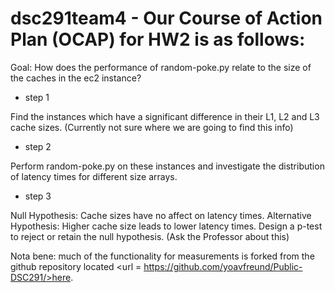 # dsc291team4 - Our Course of Action Plan (OCAP) for HW2 is as follows:
Goal: How does the performance of random-poke.py relate to the size of the caches in the ec2 instance?
- step 1

Find the instances which have a significant difference in their L1, L2 and L3 cache sizes. (Currently not sure where we are going to find this info)
- step 2

Perform random-poke.py on these instances and investigate the distribution of latency times for different size arrays. 
- step 3

Null Hypothesis: Cache sizes have no affect on latency times.
Alternative Hypothesis: Higher cache size leads to lower latency times.
Design a p-test to reject or retain the null hypothesis. (Ask the Professor about this)


Nota bene: much of the functionality for measurements is forked from the github repository located <url = https://github.com/yoavfreund/Public-DSC291/>here</url>.
